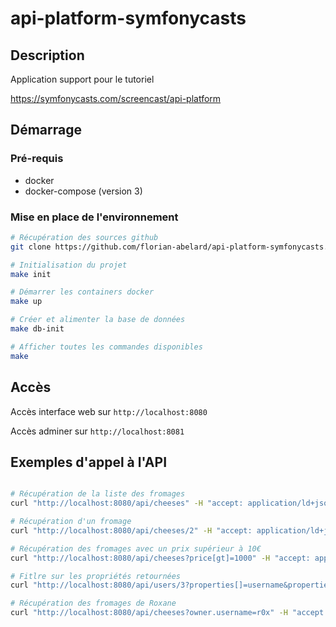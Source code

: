 # api-platform-symfonycasts

## Description 

Application support pour le tutoriel 

https://symfonycasts.com/screencast/api-platform

## Démarrage

### Pré-requis

* docker
* docker-compose (version 3)

### Mise en place de l'environnement

```bash
# Récupération des sources github
git clone https://github.com/florian-abelard/api-platform-symfonycasts.git

# Initialisation du projet
make init

# Démarrer les containers docker
make up

# Créer et alimenter la base de données
make db-init

# Afficher toutes les commandes disponibles
make
```

## Accès

Accès interface web sur `http://localhost:8080`

Accès adminer sur `http://localhost:8081`

## Exemples d'appel à l'API

```bash

# Récupération de la liste des fromages
curl "http://localhost:8080/api/cheeses" -H "accept: application/ld+json" | jq

# Récupération d'un fromage
curl "http://localhost:8080/api/cheeses/2" -H "accept: application/ld+json" | jq

# Récupération des fromages avec un prix supérieur à 10€
curl "http://localhost:8080/api/cheeses?price[gt]=1000" -H "accept: application/ld+json" | jq

# Fitlre sur les propriétés retournées
curl "http://localhost:8080/api/users/3?properties[]=username&properties[cheeseListings][]=title" -H "accept: application/ld+json" | jq

# Récupération des fromages de Roxane
curl "http://localhost:8080/api/cheeses?owner.username=r0x" -H "accept: application/ld+json" | jq

```
